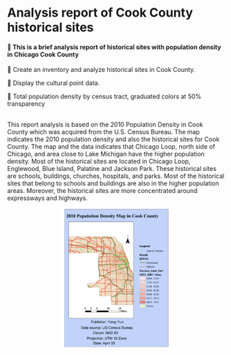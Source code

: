 # Analysis report of Cook County historical sites

#### :large_blue_diamond: This is a brief analysis report of historical sites with population density in Chicago Cook County

:small_orange_diamond: Create an inventory and analyze historical sites in Cook County. 

:small_orange_diamond: Display the cultural point data. 

:small_orange_diamond: Total population density by census tract, graduated colors at 50% transparency


<br>This report analysis is based on the 2010 Population Density in Cook County which was acquired from the U.S. Census Bureau. The map indicates the 2010 population density and also the historical sites for Cook County. The map and the data indicates that Chicago Loop, north side of Chicago, and area close to Lake Michigan have the higher population density. Most of the historical sites are located in Chicago Loop, Englewood, Blue Island, Palatine and Jackson Park. These historical sites are schools, buildings, churches, hospitals, and parks. Most of the historical sites that belong to schools and buildings are also in the higher population areas. Moreover, the historical sites are more concentrated around expressways and highways.

<p align="center"><img width="50%" src="https://github.com/IvyYun/GIS/blob/master/Population%20Density%20of%20Cook%20County/Map/2010%20Cook%20County%20Population%20Density%20with%20HIstorical%20Sites.png" /></p>

